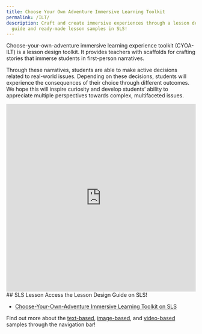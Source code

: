```yaml
---
title: Choose Your Own Adventure Immersive Learning Toolkit
permalink: /ILT/
description: Craft and create immersive experiences through a lesson design
  guide and ready-made lesson samples in SLS!
---
```

Choose-your-own-adventure immersive learning experience toolkit (CYOA-ILT) is a lesson design toolkit. It provides teachers with scaffolds for crafting stories that immerse students in first-person narratives.
  
Through these narratives, students are able to make active decisions related to real-world issues. Depending on these decisions, students will experience the consequences of their choice through different outcomes. We hope this will inspire curiosity and develop students’ ability to appreciate multiple perspectives towards complex, multifaceted issues.

<iframe allowfullscreen="true" height="500" width="100%" frameborder="0" src="https://docs.google.com/presentation/d/e/2PACX-1vRrdrop1Li0xOPDM4ptxR7zFloimzQ2j7S2tzpmDcSdTalKwSnonOXss6DaGAvF0IwiJheSpMZrzjDn/embed?start=true&amp;loop=true&amp;delayms=3000"></iframe>
## SLS Lesson
Access the Lesson Design Guide on SLS!

* [Choose-Your-Own-Adventure Immersive Learning Toolkit on SLS](https://go.gov.sg/cyoaguide)

Find out more about the [text-based](/ilt/text/), [image-based](/ilt/image/), and [video-based](/ilt/video/) samples through the navigation bar!